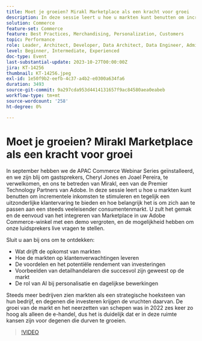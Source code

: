 ```yaml
---
title: Moet je groeien? Mirakl Marketplace als een kracht voor groei
description: In deze sessie leert u hoe u markten kunt benutten om incrementele inkomsten te stimuleren en tegelijk een uitzonderlijke klantervaring te bieden en hoe belangrijk het is om zich aan te passen aan een steeds veeleisender consumentenmarkt. De rol van AI bij personalisatie en dagelijkse bewerkingen. Steeds meer bedrijven zien markten als een strategische hoeksteen van hun bedrijf.
solution: Commerce
feature-set: Commerce
feature: Best Practices, Merchandising, Personalization, Customers
topic: Performance
role: Leader, Architect, Developer, Data Architect, Data Engineer, Admin, User
level: Beginner, Intermediate, Experienced
doc-type: Event
last-substantial-update: 2023-10-27T00:00:00Z
jira: KT-14256
thumbnail: KT-14256.jpeg
exl-id: 1e50f9b2-eefb-4c37-a4b2-e0300a634fa6
duration: 3493
source-git-commit: 9a297cda953d4414131657f9ac84580aea0eabeb
workflow-type: tm+mt
source-wordcount: '258'
ht-degree: 0%

---
```


# Moet je groeien? Mirakl Marketplace als een kracht voor groei

In september hebben we de APAC Commerce Webinar Series geïnstalleerd, en we zijn blij om gastsprekers, Cheryl Jones en Joael Pereira, te verwelkomen, en ons te betreden van Mirakl, een van de Premier Technology Partners van Adobe. In deze sessie leert u hoe u markten kunt benutten om incrementele inkomsten te stimuleren en tegelijk een uitzonderlijke klantervaring te bieden en hoe belangrijk het is om zich aan te passen aan een steeds veeleisender consumentenmarkt. U zult het gemak en de eenvoud van het integreren van Marketplace in uw Adobe Commerce-winkel met een demo vergroten, en de mogelijkheid hebben om onze luidsprekers live vragen te stellen.

Sluit u aan bij ons om te ontdekken:

* Wat drijft de opkomst van markten
* Hoe de markten op klantenverwachtingen leveren
* De voordelen en het potentiële rendement van investeringen
* Voorbeelden van detailhandelaren die succesvol zijn geweest op de markt
* De rol van AI bij personalisatie en dagelijkse bewerkingen

Steeds meer bedrijven zien markten als een strategische hoeksteen van hun bedrijf, en degenen die investeren krijgen de vruchten daarvan. De groei van de markt en het neerzetten van schepen was in 2022 zes keer zo hoog als alleen de e-handel, dus het is duidelijk dat er in deze ruimte kansen zijn voor degenen die durven te groeien.

>[!VIDEO](https://video.tv.adobe.com/v/3425190/?learn=on)
